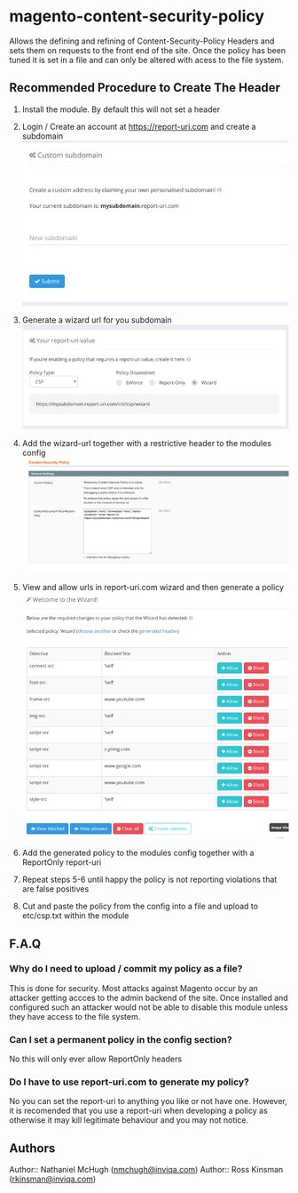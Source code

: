 # magento-content-security-policy

Allows the defining and refining of Content-Security-Policy Headers and sets them on requests to the front end of the site. Once the policy has been tuned it is set in a file and can only be altered with acess to the file system.

## Recommended Procedure to Create The Header

1. Install the module. By default this will not set a header

2. Login / Create an account at https://report-uri.com and create a subdomain
![alt text](screenshots/generating-a-subdomain.png "Generating a Subdomain")

3. Generate a wizard url for you subdomain
![alt text](screenshots/creating-a-wizzard-uri.png "Cretating a Wizard URI in Report-uri.com")

4. Add the wizard-url together with a restrictive header to the modules config
![alt text](screenshots/setting-temp-policy.png "Setting the policy in the model")

5. View and allow urls in report-uri.com wizard and then generate a policy
![alt text](screenshots/using-wizard.png "Using the Wizard in report-uri.com")

6. Add the generated policy to the modules config together with a ReportOnly report-uri

7. Repeat steps 5-6 until happy the policy is not reporting violations that are false positives

8. Cut and paste the policy from the config into a file and upload to etc/csp.txt within the module

## F.A.Q

### Why do I need to upload / commit my policy as a file?

This is done for security. Most attacks against Magento occur by an attacker getting accces to the admin backend of the site. Once installed and configured such an attacker would not be able to disable this module unless they have access to the file system.

### Can I set a permanent policy in the config section?

No this will only ever allow ReportOnly headers

### Do I have to use report-uri.com to generate my policy?

No you can set the report-uri to anything you like or not have one. However, it is recomended that you use a report-uri when developing a policy as otherwise it may kill legitimate behaviour and you may not notice.

## Authors

Author:: Nathaniel McHugh (nmchugh@inviqa.com) Author:: Ross Kinsman (rkinsman@inviqa.com)
